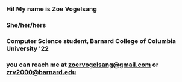 ### Hi! My name is Zoe Vogelsang 
### She/her/hers
### Computer Science student, Barnard College of Columbia University '22 
### you can reach me at zoervogelsang@gmail.com or zrv2000@barnard.edu

<!--
**zoevogelsang/zoevogelsang** is a ✨ _special_ ✨ repository because its `README.md` (this file) appears on your GitHub profile.

Here are some ideas to get you started:

- 🔭 I’m currently working on ...
- 🌱 I’m currently learning ...
- 👯 I’m looking to collaborate on ...
- 🤔 I’m looking for help with ...
- 💬 Ask me about ...
- 📫 How to reach me: ...
- 😄 Pronouns: ...
- ⚡ Fun fact: ...
-->
